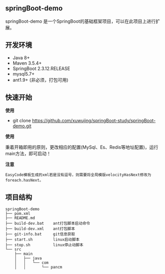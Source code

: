 ## springBoot-demo

springBoot-demo 是一个SpringBoot的基础框架项目，可以在此项目上进行扩展。

## 开发环境

-  Java 8+
-   Maven 3.5.4+
-    SpringBoot 2.3.12.RELEASE
-  mysql5.7+
-  ant1.9+ (非必须，打包可用)


## 快速开始

**使用**

-  git clone https://github.com/xuwujing/springBoot-study/springBoot-demo.git

**使用**

秉着开箱即用的原则，更改相应的配置(MySql、Es、Redis等地址配置)，运行main方法，即可启动！

**注意**

    EasyCode模板生成的xml若是没有逗号，则需要将全局模版velocityHasNext修改为foreach.hasNext。

## 项目结构

```
springBoot-demo
├── pom.xml
├── README.md
├── build-dev.bat    ant打包脚本启动命令
├── build-dev.xml    ant打包脚本
├── git-info.bat     git信息获取
├── start.sh         linux启动脚本
├── stop.sh          linux停止动脚本
└── src
    ├── main
    │   ├── java
    │   │   └── com
    │   │       └── pancm